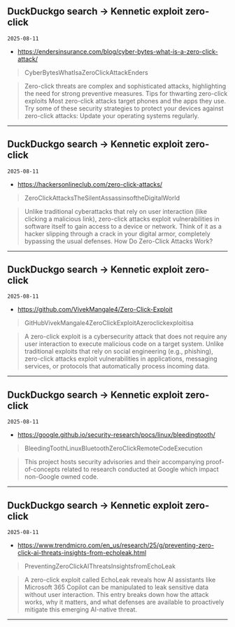 ## DuckDuckgo search -> Kennetic exploit zero-click
`2025-08-11`

* https://endersinsurance.com/blog/cyber-bytes-what-is-a-zero-click-attack/

<blockquote>
 CyberBytesWhatIsaZeroClickAttackEnders
</blockquote>
<blockquote>
Zero-click threats are complex and sophisticated attacks, highlighting the need for strong preventive measures. Tips for thwarting zero-click exploits Most zero-click attacks target phones and the apps they use. Try some of these security strategies to protect your devices against zero-click attacks: Update your operating systems regularly.
</blockquote>

---

## DuckDuckgo search -> Kennetic exploit zero-click
`2025-08-11`

* https://hackersonlineclub.com/zero-click-attacks/

<blockquote>
 ZeroClickAttacksTheSilentAssassinsoftheDigitalWorld
</blockquote>
<blockquote>
Unlike traditional cyberattacks that rely on user interaction (like clicking a malicious link), zero-click attacks exploit vulnerabilities in software itself to gain access to a device or network. Think of it as a hacker slipping through a crack in your digital armor, completely bypassing the usual defenses. How Do Zero-Click Attacks Work?
</blockquote>

---

## DuckDuckgo search -> Kennetic exploit zero-click
`2025-08-11`

* https://github.com/VivekMangale4/Zero-Click-Exploit

<blockquote>
 GitHubVivekMangale4ZeroClickExploitAzeroclickexploitisa
</blockquote>
<blockquote>
A zero-click exploit is a cybersecurity attack that does not require any user interaction to execute malicious code on a target system. Unlike traditional exploits that rely on social engineering (e.g., phishing), zero-click attacks exploit vulnerabilities in applications, messaging services, or protocols that automatically process incoming data.
</blockquote>

---

## DuckDuckgo search -> Kennetic exploit zero-click
`2025-08-11`

* https://google.github.io/security-research/pocs/linux/bleedingtooth/

<blockquote>
 BleedingToothLinuxBluetoothZeroClickRemoteCodeExecution
</blockquote>
<blockquote>
This project hosts security advisories and their accompanying proof-of-concepts related to research conducted at Google which impact non-Google owned code.
</blockquote>

---

## DuckDuckgo search -> Kennetic exploit zero-click
`2025-08-11`

* https://www.trendmicro.com/en_us/research/25/g/preventing-zero-click-ai-threats-insights-from-echoleak.html

<blockquote>
 PreventingZeroClickAIThreatsInsightsfromEchoLeak
</blockquote>
<blockquote>
A zero-click exploit called EchoLeak reveals how AI assistants like Microsoft 365 Copilot can be manipulated to leak sensitive data without user interaction. This entry breaks down how the attack works, why it matters, and what defenses are available to proactively mitigate this emerging AI-native threat.
</blockquote>

---

